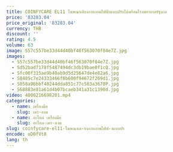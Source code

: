 ```yaml
---
title: COINFYCARE EL11 โฆษณาเตียงกายภาพไฟฟ้าแบบปรับได้พร้อมโรงพยาบาลรัฐบาล
price: '83283.04'
price_original: '83283.04'
currency: THB
discount: ''
rating: 4.5
volume: 63
image: S57c557be33d44d40bf46f563070f04e7Z.jpg
images:
  - S57c557be33d44d40bf46f563070f04e7Z.jpg
  - Sd52bad7178f5487494dc3db19bae0f1cQ.jpg
  - Sfc00f315ae9b40ab9d5d25647de4e82a6.jpg
  - S8485c7e24333466f8b600f94672f269d1.jpg
  - S058a96bbf48244dda851c77c583a3670P.jpg
  - S68883e81a61d4b07bcaeb341a31c1390d.jpg
video: 4000216698201.mp4
categories:
  - name: เครื่องมือ
    slug: เคร-องม
  - name: อะไหล่ เครื่องมือ
    slug: อะไหล-เคร-องม
slug: coinfycare-el11-โฆษณาเต-ยงกายภาพไฟฟ-าแบบปร
encode: oD0fVt8
lang: th
---
```

  